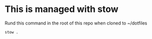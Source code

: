 # This is managed with stow


Rund this command in the root of this repo when cloned to ~/dotfiles
```shell
stow . 
```

